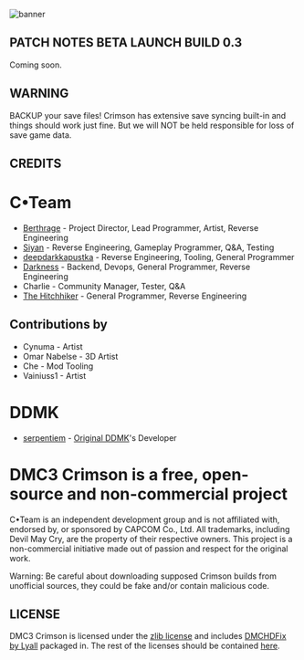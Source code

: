 ![banner](Public/fulllogo-with-fullcredits.png)

## PATCH NOTES BETA LAUNCH BUILD 0.3
Coming soon.

## WARNING  
BACKUP your save files! Crimson has extensive save syncing built-in and things should work just fine. But we will NOT be held responsible for loss of save game data.  

## CREDITS
# C•Team  
- [Berthrage](https://github.com/berthrage) - Project Director, Lead Programmer, Artist, Reverse Engineering
- [Siyan](https://github.com/SSSiyan) - Reverse Engineering, Gameplay Programmer, Q&A, Testing
- [deepdarkkapustka](https://github.com/muhopensores) - Reverse Engineering, Tooling, General Programmer
- [Darkness](https://github.com/amir-120) - Backend, Devops, General Programmer, Reverse Engineering
- Charlie - Community Manager, Tester, Q&A
- [The Hitchhiker](https://github.com/hitchhikingthrough) - General Programmer, Reverse Engineering 

## Contributions by
- Cynuma - Artist
- Omar Nabelse - 3D Artist
- Che - Mod Tooling
- Vainiuss1 - Artist

# DDMK
- [serpentiem](https://github.com/serpentiem) - [Original DDMK](https://github.com/serpentiem/ddmk)'s Developer

# DMC3 Crimson is a free, open-source and non-commercial project
C•Team is an independent development group and is not affiliated with, endorsed by, or sponsored by CAPCOM Co., Ltd. All trademarks, including Devil May Cry, are the property of their respective owners. This project is a non-commercial initiative made out of passion and respect for the original work.  

Warning: Be careful about downloading supposed Crimson builds from unofficial sources, they could be fake and/or contain malicious code.

## LICENSE
DMC3 Crimson is licensed under the [zlib license](https://github.com/berthrage/Devil-May-Cry-3-Crimson/blob/main/LICENSE) and includes [DMCHDFix by Lyall](https://github.com/Lyall/DMCHDFix) packaged in. The rest of the licenses should be contained [here](https://github.com/berthrage/Devil-May-Cry-3-Crimson/tree/master/ThirdParty).
